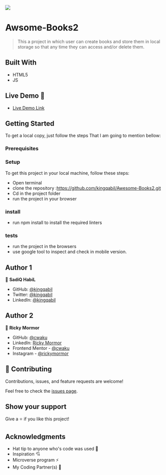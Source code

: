 ![](https://img.shields.io/badge/Microverse-blueviolet)

# Awsome-Books2

> This a project in which user can create books and
> store them in local storage so that any time they can access and/or delete them.


## Built With

- HTML5
- JS

## Live Demo 👀

- [Live Demo Link](https://cwaku.github.io/Awesome-Books2/)

## Getting Started
To get a local copy, just follow the steps That I am going to mention bellow:

### Prerequisites

### Setup
To get this project in your local machine, follow these steps:
- Open terminal
- clone the repository :https://github.com/kingqabil/Awesome-Books2.git
- Cd in the project folder
- run the project in your browser

### install
 - run npm install to install the required linters

 ### tests
 - run the project in the browsers
 - use google tool to inspect and check in mobile version.

 ## Author 1

👤 **SadiQ HabiL**

- GitHub: [@kingqabil](https://github.com/kingqabil)
- Twitter: [@kingqabil](https://twitter.com/kingqabil)
- LinkedIn: [@kingqabil](https://linkedin.com/in/kingqabil)

## Author 2

👤 **Ricky Mormor**

- GitHub: [@cwaku](https://github.com/cwaku)
- LinkedIn: [Ricky Mormor](https://www.linkedin.com/in/ricky-mormor)
- Frontend Mentor - [@cwaku](https://www.frontendmentor.io/profile/cwaku)
- Instagram - [@rickymormor](https://www.instagram.com/rickymormor/)


## 🤝 Contributing

Contributions, issues, and feature requests are welcome!

Feel free to check the [issues page](https://github.com/kingqabil/Awesome-Books2/issues).


## Show your support

Give a ⭐️ if you like this project!


## Acknowledgments

- Hat tip to anyone who's code was used 🔰
- Inspiration 💘
- Microverse program ⚡
- My Coding Partner(s) 🏹
